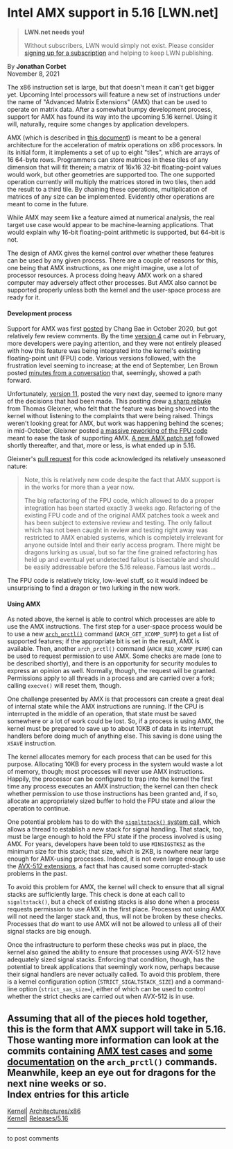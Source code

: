 # Intel AMX support in 5.16 [LWN.net]

> **LWN.net needs you!**
> 
> Without subscribers, LWN would simply not exist. Please consider [signing up for a subscription](/Promo/nst-nag2/subscribe) and helping to keep LWN publishing. 

By **Jonathan Corbet**  
November 8, 2021 

The x86 instruction set is large, but that doesn't mean it can't get bigger yet. Upcoming Intel processors will feature a new set of instructions under the name of "Advanced Matrix Extensions" (AMX) that can be used to operate on matrix data. After a somewhat bumpy development process, support for AMX has found its way into the upcoming 5.16 kernel. Using it will, naturally, require some changes by application developers. 

AMX (which is described in [this document](https://software.intel.com/content/dam/develop/external/us/en/documents-tps/architecture-instruction-set-extensions-programming-reference.pdf)) is meant to be a general architecture for the acceleration of matrix operations on x86 processors. In its initial form, it implements a set of up to eight "tiles", which are arrays of 16 64-byte rows. Programmers can store matrices in these tiles of any dimension that will fit therein; a matrix of 16x16 32-bit floating-point values would work, but other geometries are supported too. The one supported operation currently will multiply the matrices stored in two tiles, then add the result to a third tile. By chaining these operations, multiplication of matrices of any size can be implemented. Evidently other operations are meant to come in the future. 

While AMX may seem like a feature aimed at numerical analysis, the real target use case would appear to be machine-learning applications. That would explain why 16-bit floating-point arithmetic is supported, but 64-bit is not. 

The design of AMX gives the kernel control over whether these features can be used by any given process. There are a couple of reasons for this, one being that AMX instructions, as one might imagine, use a lot of processor resources. A process doing heavy AMX work on a shared computer may adversely affect other processes. But AMX also cannot be supported properly unless both the kernel and the user-space process are ready for it. 

#### Development process

Support for AMX was first [posted](/ml/linux-kernel/20201001203913.9125-1-chang.seok.bae@intel.com/) by Chang Bae in October 2020, but got relatively few review comments. By the time [version 4](/ml/linux-kernel/20210221185637.19281-1-chang.seok.bae@intel.com/) came out in February, more developers were paying attention, and they were not entirely pleased with how this feature was being integrated into the kernel's existing floating-point unit (FPU) code. Various versions followed, with the frustration level seeming to increase; at the end of September, Len Brown posted [minutes from a conversation](/ml/linux-kernel/CAJvTdKkK=_pp1PrWdh1_GN73VifuAkivnErgK+bo2h34Vd_55w@mail.gmail.com/) that, seemingly, showed a path forward. 

Unfortunately, [version 11](/ml/linux-kernel/20211001223728.9309-1-chang.seok.bae@intel.com/), posted the very next day, seemed to ignore many of the decisions that had been made. This posting drew [a sharp rebuke](/ml/linux-kernel/87k0iuhq8b.ffs@tglx/) from Thomas Gleixner, who felt that the feature was being shoved into the kernel without listening to the complaints that were being raised. Things weren't looking great for AMX, but work was happening behind the scenes; in mid-October, Gleixner posted [a massive reworking of the FPU code](/ml/linux-kernel/20211011215813.558681373@linutronix.de/) meant to ease the task of supporting AMX. [A new AMX patch set](/ml/linux-kernel/20211021225527.10184-1-chang.seok.bae%40intel.com/) followed shortly thereafter, and that, more or less, is what ended up in 5.16. 

Gleixner's [pull request](/ml/linux-kernel/163572865296.3357115.3707320162730818106.tglx%40xen13/) for this code acknowledged its relatively unseasoned nature: 

> Note, this is relatively new code despite the fact that AMX support is in the works for more than a year now. 
> 
> The big refactoring of the FPU code, which allowed to do a proper integration has been started exactly 3 weeks ago. Refactoring of the existing FPU code and of the original AMX patches took a week and has been subject to extensive review and testing. The only fallout which has not been caught in review and testing right away was restricted to AMX enabled systems, which is completely irrelevant for anyone outside Intel and their early access program. There might be dragons lurking as usual, but so far the fine grained refactoring has held up and eventual yet undetected fallout is bisectable and should be easily addressable before the 5.16 release. Famous last words... 

The FPU code is relatively tricky, low-level stuff, so it would indeed be unsurprising to find a dragon or two lurking in the new work. 

#### Using AMX

As noted above, the kernel is able to control which processes are able to use the AMX instructions. The first step for a user-space process would be to use a new [`arch_prctl()`](https://man7.org/linux/man-pages/man2/arch_prctl.2.html) command (`ARCH_GET_XCOMP_SUPP`) to get a list of supported features; if the appropriate bit is set in the result, AMX is available. Then, another `arch_prctl()` command (`ARCH_REQ_XCOMP_PERM`) can be used to request permission to use AMX. Some checks are made (one to be described shortly), and there is an opportunity for security modules to express an opinion as well. Normally, though, the request will be granted. Permissions apply to all threads in a process and are carried over a fork; calling `execve()` will reset them, though. 

One challenge presented by AMX is that processors can create a great deal of internal state while the AMX instructions are running. If the CPU is interrupted in the middle of an operation, that state must be saved somewhere or a lot of work could be lost. So, if a process is using AMX, the kernel must be prepared to save up to about 10KB of data in its interrupt handlers before doing much of anything else. This saving is done using the `XSAVE` instruction. 

The kernel allocates memory for each process that can be used for this purpose. Allocating 10KB for every process in the system would waste a lot of memory, though; most processes will never use AMX instructions. Happily, the processor can be configured to trap into the kernel the first time any process executes an AMX instruction; the kernel can then check whether permission to use those instructions has been granted and, if so, allocate an appropriately sized buffer to hold the FPU state and allow the operation to continue. 

One potential problem has to do with the [`sigaltstack()` system call](https://man7.org/linux/man-pages/man2/sigaltstack.2.html), which allows a thread to establish a new stack for signal handling. That stack, too, must be large enough to hold the FPU state if the process involved is using AMX. For years, developers have been told to use `MINSIGSTKSZ` as the minimum size for this stack; that size, which is 2KB, is nowhere near large enough for AMX-using processes. Indeed, it is not even large enough to use the [AVX-512 extensions](https://en.wikipedia.org/wiki/AVX-512), a fact that has caused some corrupted-stack problems in the past. 

To avoid this problem for AMX, the kernel will check to ensure that all signal stacks are sufficiently large. This check is done at each call to `sigaltstack()`, but a check of existing stacks is also done when a process requests permission to use AMX in the first place. Processes not using AMX will not need the larger stack and, thus, will not be broken by these checks. Processes that _do_ want to use AMX will not be allowed to unless all of their signal stacks are big enough. 

Once the infrastructure to perform these checks was put in place, the kernel also gained the ability to ensure that processes using AVX-512 have adequately sized signal stacks. Enforcing that condition, though, has the potential to break applications that seemingly work now, perhaps because their signal handlers are never actually called. To avoid this problem, there is a kernel configuration option (`STRICT_SIGALTSTACK_SIZE`) and a command-line option (`strict_sas_size=`), either of which can be used to control whether the strict checks are carried out when AVX-512 is in use. 

Assuming that all of the pieces hold together, this is the form that AMX support will take in 5.16. Those wanting more information can look at the commits containing [AMX test cases](https://git.kernel.org/linus/6a3e0651b4a0) and [some documentation](https://git.kernel.org/linus/d7a9590f608d) on the `arch_prctl()` commands. Meanwhile, keep an eye out for dragons for the next nine weeks or so.  
Index entries for this article  
---  
[Kernel](/Kernel/Index)| [Architectures/x86](/Kernel/Index#Architectures-x86)  
[Kernel](/Kernel/Index)| [Releases/5.16](/Kernel/Index#Releases-5.16)  
  


* * *

to post comments 

